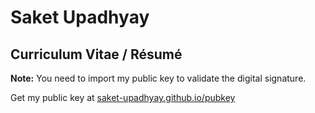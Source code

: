 # Saket Upadhyay
## Curriculum Vitae / Résumé

**Note:** You need to import my public key to validate the digital signature. 

Get my public key at [saket-upadhyay.github.io/pubkey](https://saket-upadhyay.github.io/pubkey.html)
